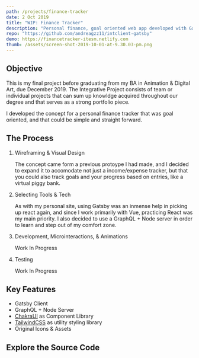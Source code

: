 ```yaml
---
path: /projects/finance-tracker
date: 2 Oct 2019
title: "WIP: Finance Tracker"
description: "Personal finance, goal oriented web app developed with Gatsby."
repo: "https://github.com/andreagzz11/intclient-gatsby"
demo: https://financetracker-itesm.netlify.com
thumb: /assets/screen-shot-2019-10-01-at-9.30.03-pm.png
---
```


## Objective

This is my final project before graduating from my BA in Animation & Digital Art, due December 2019. The Integrative Project consists of team or individual projects that can sum up knowldge acquired throughout our degree and that serves as a strong portfolio piece.

I developed the concept for a personal finance tracker that was goal oriented, and that could be simple and straight forward.

## The Process

1. Wireframing & Visual Design

   The concept came form a previous protoype I had made, and I decided to expand it to accomodate not just a income/expense tracker, but that you could also track goals and your progress based on entries, like a virtual piggy bank.

2. Selecting Tools & Tech

   As with my personal site, using Gatsby was an inmense help in picking up react again, and since I work primarily with Vue, practicing React was my main priority. I also decided to use a GraphQL + Node server in order to learn and step out of my comfort zone.

3. Development, Microinteractions, & Animations

   Work In Progress

4. Testing

   Work In Progress

## Key Features

- Gatsby Client
- GraphQL + Node Server
- [ChakraUI](https://chakra-ui.com/) as Component Library
- [TailwindCSS](https://tailwindcss.com/) as utility styling library
- Original Icons & Assets

## Explore the Source Code
